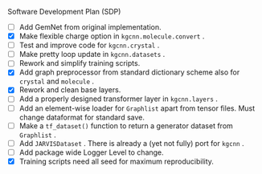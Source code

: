 Software Development Plan (SDP)

* [ ] Add GemNet from original implementation.
* [x] Make flexible charge option in ``kgcnn.molecule.convert`` .
* [ ] Test and improve code for ``kgcnn.crystal`` . 
* [ ] Make pretty loop update in `kgcnn.datasets` .
* [ ] Rework and simplify training scripts.
* [x] Add graph preprocessor from standard dictionary scheme also for ``crystal`` and `molecule` .
* [x] Rework and clean base layers.
* [ ] Add a properly designed transformer layer in ``kgcnn.layers`` .
* [ ] Add an element-wise loader for ``Graphlist`` apart from tensor files. Must change dataformat for standard save.
* [ ] Make a ``tf_dataset()`` function to return a generator dataset from `Graphlist` .
* [ ] Add ``JARVISDataset`` . There is already a (yet not fully) port for `kgcnn` .
* [ ] Add package wide Logger Level to change. 
* [x] Training scripts need all seed for maximum reproducibility.